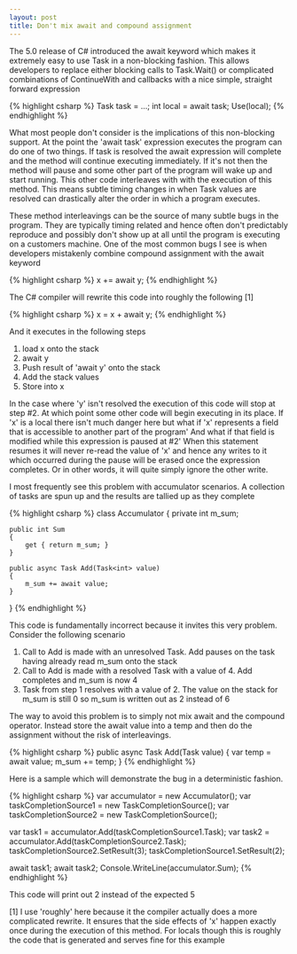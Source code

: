 ```yaml
---
layout: post
title: Don't mix await and compound assignment
---
```

The 5.0 release of C# introduced the await keyword which makes it extremely easy to use Task<T> in a non-blocking fashion. This allows developers to replace either blocking calls to Task.Wait() or complicated combinations of ContinueWith and callbacks with a nice simple, straight forward expression

{% highlight csharp %}
Task<int> task = ...;
int local = await task;
Use(local);
{% endhighlight %}

What most people don't consider is the implications of this non-blocking support. At the point the 'await task' expression executes the program can do one of two things. If task is resolved the await expression will complete and the method will continue executing immediately. If it's not then the method will pause and some other part of the program will wake up and start running.  This other code interleaves with with the execution of this method. This means subtle timing changes in when Task values are resolved can drastically alter the order in which a program executes.

These method interleavings can be the source of many subtle bugs in the program. They are typically timing related and hence often don't predictably reproduce and possibly don't show up at all until the program is executing on a customers machine. One of the most common bugs I see is when developers mistakenly combine compound assignment with the await keyword

{% highlight csharp %}
x += await y;
{% endhighlight %}

The C# compiler will rewrite this code into roughly the following [1]

{% highlight csharp %}
x = x + await y;
{% endhighlight %}

And it executes in the following steps

  1. load x onto the stack 
  2. await y 
  3. Push result of 'await y' onto the stack 
  4. Add the stack values 
  5. Store into x

In the case where 'y' isn't resolved the execution of this code will stop at step #2. At which point some other code will begin executing in its place.  If 'x' is a local there isn't much danger here but what if 'x' represents a field that is accessible to another part of the program' And what if that field is modified while this expression is paused at #2' When this statement resumes it will never re-read the value of 'x' and hence any writes to it which occurred during the pause will be erased once the expression completes.  Or in other words, it will quite simply ignore the other write.

I most frequently see this problem with accumulator scenarios. A collection of tasks are spun up and the results are tallied up as they complete

{% highlight csharp %}
class Accumulator
{
    private int m_sum;

    public int Sum
    {
        get { return m_sum; }
    }

    public async Task Add(Task<int> value)
    {
        m_sum += await value;
    }
}
{% endhighlight %}

This code is fundamentally incorrect because it invites this very problem.  Consider the following scenario

  1. Call to Add is made with an unresolved Task. Add pauses on the task having already read m_sum onto the stack
  2. Call to Add is made with a resolved Task with a value of 4. Add completes and m_sum is now 4 
  3. Task from step 1 resolves with a value of 2. The value on the stack for m_sum is still 0 so m_sum is written out as 2 instead of 6 

The way to avoid this problem is to simply not mix await and the compound operator. Instead store the await value into a temp and then do the assignment without the risk of interleavings.

{% highlight csharp %}
public async Task Add(Task<int> value)
{
    var temp = await value;
    m_sum += temp;
}
{% endhighlight %}

Here is a sample which will demonstrate the bug in a deterministic fashion.
    
{% highlight csharp %}
var accumulator = new Accumulator();
var taskCompletionSource1 = new TaskCompletionSource<int>();
var taskCompletionSource2 = new TaskCompletionSource<int>();

var task1 = accumulator.Add(taskCompletionSource1.Task);
var task2 = accumulator.Add(taskCompletionSource2.Task);
taskCompletionSource2.SetResult(3);
taskCompletionSource1.SetResult(2);

await task1;
await task2;
Console.WriteLine(accumulator.Sum);
{% endhighlight %}

This code will print out 2 instead of the expected 5

[1] I use 'roughly' here because it the compiler actually does a more complicated rewrite. It ensures that the side effects of 'x' happen exactly once during the execution of this method. For locals though this is roughly the code that is generated and serves fine for this example

